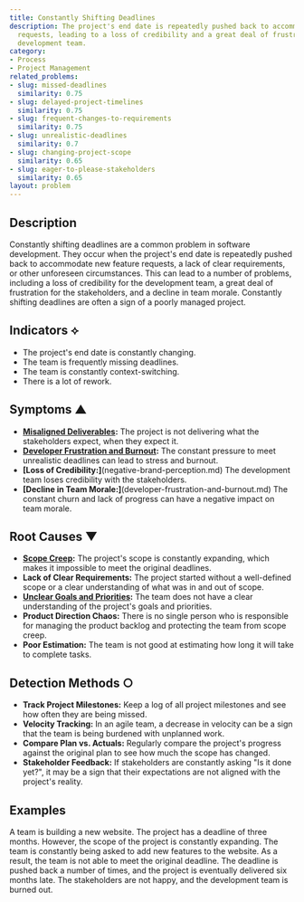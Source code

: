 ```yaml
---
title: Constantly Shifting Deadlines
description: The project's end date is repeatedly pushed back to accommodate new feature
  requests, leading to a loss of credibility and a great deal of frustration for the
  development team.
category:
- Process
- Project Management
related_problems:
- slug: missed-deadlines
  similarity: 0.75
- slug: delayed-project-timelines
  similarity: 0.75
- slug: frequent-changes-to-requirements
  similarity: 0.75
- slug: unrealistic-deadlines
  similarity: 0.7
- slug: changing-project-scope
  similarity: 0.65
- slug: eager-to-please-stakeholders
  similarity: 0.65
layout: problem
---
```


## Description
Constantly shifting deadlines are a common problem in software development. They occur when the project's end date is repeatedly pushed back to accommodate new feature requests, a lack of clear requirements, or other unforeseen circumstances. This can lead to a number of problems, including a loss of credibility for the development team, a great deal of frustration for the stakeholders, and a decline in team morale. Constantly shifting deadlines are often a sign of a poorly managed project.

## Indicators ⟡
- The project's end date is constantly changing.
- The team is frequently missing deadlines.
- The team is constantly context-switching.
- There is a lot of rework.

## Symptoms ▲
- **[Misaligned Deliverables](misaligned-deliverables.md):** The project is not delivering what the stakeholders expect, when they expect it.
- **[Developer Frustration and Burnout](developer-frustration-and-burnout.md):** The constant pressure to meet unrealistic deadlines can lead to stress and burnout.
- **[Loss of Credibility:]**(negative-brand-perception.md) The development team loses credibility with the stakeholders.
- **[Decline in Team Morale:]**(developer-frustration-and-burnout.md) The constant churn and lack of progress can have a negative impact on team morale.

## Root Causes ▼
- **[Scope Creep](scope-creep.md):** The project's scope is constantly expanding, which makes it impossible to meet the original deadlines.
- **Lack of Clear Requirements:** The project started without a well-defined scope or a clear understanding of what was in and out of scope.
- **[Unclear Goals and Priorities](unclear-goals-and-priorities.md):** The team does not have a clear understanding of the project's goals and priorities.
- **Product Direction Chaos:** There is no single person who is responsible for managing the product backlog and protecting the team from scope creep.
- **Poor Estimation:** The team is not good at estimating how long it will take to complete tasks.

## Detection Methods ○
- **Track Project Milestones:** Keep a log of all project milestones and see how often they are being missed.
- **Velocity Tracking:** In an agile team, a decrease in velocity can be a sign that the team is being burdened with unplanned work.
- **Compare Plan vs. Actuals:** Regularly compare the project's progress against the original plan to see how much the scope has changed.
- **Stakeholder Feedback:** If stakeholders are constantly asking "Is it done yet?", it may be a sign that their expectations are not aligned with the project's reality.

## Examples
A team is building a new website. The project has a deadline of three months. However, the scope of the project is constantly expanding. The team is constantly being asked to add new features to the website. As a result, the team is not able to meet the original deadline. The deadline is pushed back a number of times, and the project is eventually delivered six months late. The stakeholders are not happy, and the development team is burned out.
